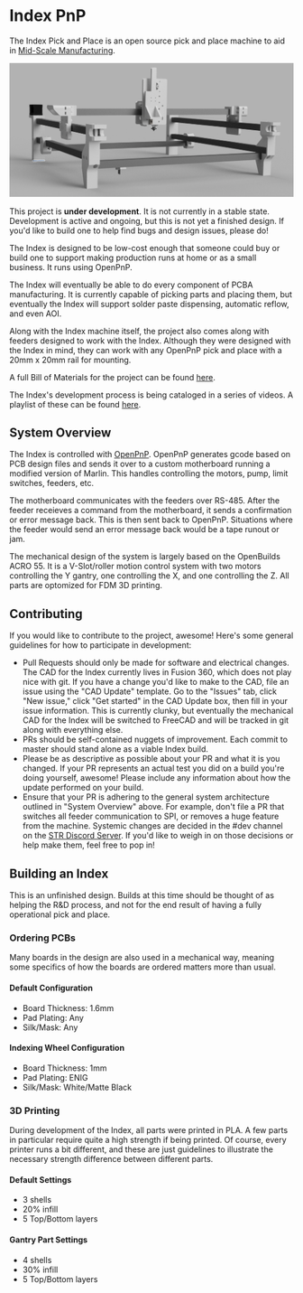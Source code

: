# Index PnP
The Index Pick and Place is an open source pick and place machine to aid in [Mid-Scale Manufacturing](http://stephenhawes.com/level-2-manufacturing/). 

![Index](img/IndexPnP_1.0.0.png)

This project is **under development**. It is not currently in a stable state. Development is active and ongoing, but this is not yet a finished design. If you'd like to build one to help find bugs and design issues, please do!

The Index is designed to be low-cost enough that someone could buy or build one to support making production runs at home or as a small business. It runs using OpenPnP.

The Index will eventually be able to do every component of PCBA manufacturing. It is currently capable of picking parts and placing them, but eventually the Index will support solder paste dispensing, automatic reflow, and even AOI. 

Along with the Index machine itself, the project also comes along with feeders designed to work with the Index. Although they were designed with the Index in mind, they can work with any OpenPnP pick and place with a 20mm x 20mm rail for mounting.

A full Bill of Materials for the project can be found [here](https://docs.google.com/spreadsheets/d/1N7jMZ2upi8-9_jjJnl2xC9bYtZuE1wX5Qzoa-qs21eY/edit#gid=476120456).

The Index's development process is being cataloged in a series of videos. A playlist of these can be found [here](https://www.youtube.com/playlist?list=PLIeJXmcg1baLBz3x0nCDqkYpKs2IWGHk4).

## System Overview
The Index is controlled with [OpenPnP](https://github.com/openpnp/openpnp). OpenPnP generates gcode based on PCB design files and sends it over to a custom motherboard running a modified version of Marlin. This handles controlling the motors, pump, limit switches, feeders, etc.

The motherboard communicates with the feeders over RS-485. After the feeder receieves a command from the motherboard, it sends a confirmation or error message back. This is then sent back to OpenPnP. Situations where the feeder would send an error message back would be a tape runout or jam. 

The mechanical design of the system is largely based on the OpenBuilds ACRO 55. It is a V-Slot/roller motion control system with two motors controlling the Y gantry, one controlling the X, and one controlling the Z. All parts are optomized for FDM 3D printing.

## Contributing
If you would like to contribute to the project, awesome! Here's some general guidelines for how to participate in development:

* Pull Requests should only be made for software and electrical changes. The CAD for the Index currently lives in Fusion 360, which does not play nice with git. If you have a change you'd like to make to the CAD, file an issue using the "CAD Update" template. Go to the "Issues" tab, click "New issue," click "Get started" in the CAD Update box, then fill in your issue information. This is currently clunky, but eventually the mechanical CAD for the Index will be switched to FreeCAD and will be tracked in git along with everything else. 
* PRs should be self-contained nuggets of improvement. Each commit to master should stand alone as a viable Index build.
* Please be as descriptive as possible about your PR and what it is you changed. If your PR represents an actual test you did on a build you're doing yourself, awesome! Please include any information about how the update performed on your build.
* Ensure that your PR is adhering to the general system architecture outlined in "System Overview" above. For example, don't file a PR that switches all feeder communication to SPI, or removes a huge feature from the machine. Systemic changes are decided in the #dev channel on the [STR Discord Server](https://discordapp.com/invite/TCwy6De). If you'd like to weigh in on those decisions or help make them, feel free to pop in! 

## Building an Index
This is an unfinished design. Builds at this time should be thought of as helping the R&D process, and not for the end result of having a fully operational pick and place.

### Ordering PCBs
Many boards in the design are also used in a mechanical way, meaning some specifics of how the boards are ordered matters more than usual.

#### Default Configuration
- Board Thickness: 1.6mm
- Pad Plating: Any
- Silk/Mask: Any

#### Indexing Wheel Configuration
- Board Thickness: 1mm
- Pad Plating: ENIG
- Silk/Mask: White/Matte Black

### 3D Printing
During development of the Index, all parts were printed in PLA. A few parts in particular require quite a high strength if being printed. Of course, every printer runs a bit different, and these are just guidelines to illustrate the necessary strength difference between different parts.

#### Default Settings
- 3 shells
- 20% infill
- 5 Top/Bottom layers

#### Gantry Part Settings
- 4 shells
- 30% infill
- 5 Top/Bottom layers















